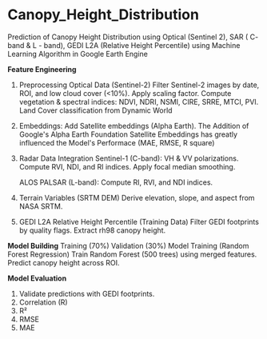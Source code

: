 # Canopy_Height_Distribution
Prediction of Canopy Height Distribution using Optical (Sentinel 2), SAR ( C- band &amp; L - band), GEDI L2A (Relative Height Percentile) using Machine Learning Algorithm in Google Earth Engine

**Feature Engineering**
1. Preprocessing Optical Data (Sentinel-2)
   Filter Sentinel-2 images by date, ROI, and low cloud cover (<10%).
   Apply scaling factor.
   Compute vegetation & spectral indices: NDVI, NDRI, NSMI, CIRE, SRRE, MTCI, PVI.
   Land Cover classification from Dynamic World
   
3. Embeddings: Add Satellite embeddings (Alpha Earth).
   The Addition of Google's Alpha Earth Foundation Satellite Embeddings has greatly influenced the Model's Performace (MAE, RMSE, R square)
   
4. Radar Data Integration
   Sentinel-1 (C-band): VH & VV polarizations.
   Compute RVI, NDI, and RI indices.
   Apply focal median smoothing.

   ALOS PALSAR (L-band):
   Compute RI, RVI, and NDI indices.

5. Terrain Variables (SRTM DEM)
   Derive elevation, slope, and aspect from NASA SRTM.

6. GEDI L2A Relative Height Percentile (Training Data)
   Filter GEDI footprints by quality flags.
   Extract rh98 canopy height.

**Model Building**
Training (70%)
Validation (30%)
Model Training (Random Forest Regression)
Train Random Forest (500 trees) using merged features.
Predict canopy height across ROI.

**Model Evaluation**
1. Validate predictions with GEDI footprints.
2. Correlation (R)
3. R²
4. RMSE
5. MAE
